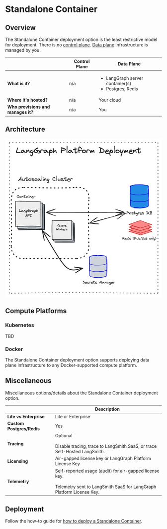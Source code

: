 # Standalone Container

## Overview

The Standalone Container deployment option is the least restrictive model for deployment. There is no [control plane](./langgraph_control_plane.md). [Data plane](./langgraph_data_plane.md) infrastructure is managed by you.

|                   | Control Plane     | Data Plane |
|-------------------|-------------------|------------|
| **What is it?** | n/a | <ul><li>LangGraph server container(s)</li><li>Postgres, Redis</li></ul> |
| **Where it's hosted?** | n/a | Your cloud |
| **Who provisions and manages it?** | n/a | You |

## Architecture

![Standalone Container](./img/langgraph_platform_deployment_architecture.png)

## Compute Platforms

### Kubernetes

TBD

### Docker

The Standalone Container deployment option supports deploying data plane infrastructure to any Docker-supported compute platform.

## Miscellaneous

Miscellaneous options/details about the Standalone Container deployment option.

|                   | Description |
|-------------------|-------------|
| **Lite vs Enterprise** | Lite or Enterprise |
| **Custom Postgres/Redis** | Yes |
| **Tracing** | Optional</br></br>Disable tracing, trace to LangSmith SaaS, or trace Self-Hosted LangSmith. |
| **Licensing** | Air-gapped license key or LangGraph Platform License Key |
| **Telemetry** | Self-reported usage (audit) for air-gapped license key.</br></br>Telemetry sent to LangSmith SaaS for LangGraph Platform License Key. |

## Deployment

Follow the how-to guide for [how to deploy a Standalone Container](../cloud/deployment/standalone_container.md).
